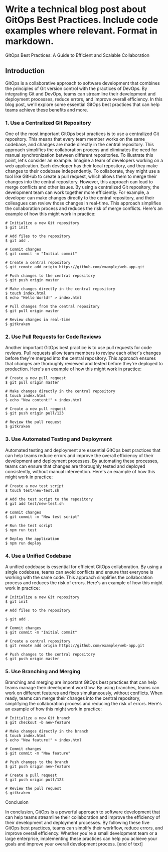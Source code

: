  Write a technical blog post about GitOps Best Practices. Include code examples where relevant. Format in markdown.
=====================================================================================================================
GitOps Best Practices: A Guide to Efficient and Scalable Collaboration

Introduction
------------

GitOps is a collaborative approach to software development that combines the principles of Git version control with the practices of DevOps. By integrating Git and DevOps, teams can streamline their development and deployment processes, reduce errors, and improve overall efficiency. In this blog post, we'll explore some essential GitOps best practices that can help teams achieve these benefits and more.
### 1. Use a Centralized Git Repository

One of the most important GitOps best practices is to use a centralized Git repository. This means that every team member works on the same codebase, and changes are made directly in the central repository. This approach simplifies the collaboration process and eliminates the need for manual synchronization between different repositories.
To illustrate this point, let's consider an example. Imagine a team of developers working on a web application. Each developer has their local repository, and they make changes to their codebase independently. To collaborate, they might use a tool like GitHub to create a pull request, which allows them to merge their changes into the central repository. However, this approach can lead to merge conflicts and other issues.
By using a centralized Git repository, the development team can work together more efficiently. For example, a developer can make changes directly to the central repository, and their colleagues can review those changes in real-time. This approach simplifies the collaboration process and reduces the risk of merge conflicts.
Here's an example of how this might work in practice:
```
# Initialize a new Git repository
$ git init

# Add files to the repository
$ git add .

# Commit changes
$ git commit -m "Initial commit"

# Create a central repository
$ git remote add origin https://github.com/example/web-app.git

# Push changes to the central repository
$ git push origin master

# Make changes directly in the central repository
$ touch index.html
$ echo "Hello World!" > index.html

# Pull changes from the central repository
$ git pull origin master

# Review changes in real-time
$ gitkraken
```
### 2. Use Pull Requests for Code Reviews

Another important GitOps best practice is to use pull requests for code reviews. Pull requests allow team members to review each other's changes before they're merged into the central repository. This approach ensures that changes are thoroughly reviewed and tested before they're deployed to production.
Here's an example of how this might work in practice:
```
# Create a new pull request
$ git pull origin master

# Make changes directly in the central repository
$ touch index.html
$ echo "New content!" > index.html

# Create a new pull request
$ git push origin pull/123

# Review the pull request
$ gitkraken
```
### 3. Use Automated Testing and Deployment

Automated testing and deployment are essential GitOps best practices that can help teams reduce errors and improve the overall efficiency of their development and deployment processes. By automating these processes, teams can ensure that changes are thoroughly tested and deployed consistently, without manual intervention.
Here's an example of how this might work in practice:
```
# Create a new test script
$ touch test/new-test.sh

# Add the test script to the repository
$ git add test/new-test.sh

# Commit changes
$ git commit -m "New test script"

# Run the test script
$ npm run test

# Deploy the application
$ npm run deploy
```
### 4. Use a Unified Codebase

A unified codebase is essential for efficient GitOps collaboration. By using a single codebase, teams can avoid conflicts and ensure that everyone is working with the same code. This approach simplifies the collaboration process and reduces the risk of errors.
Here's an example of how this might work in practice:
```
# Initialize a new Git repository
$ git init

# Add files to the repository

$ git add .

# Commit changes
$ git commit -m "Initial commit"

# Create a central repository
$ git remote add origin https://github.com/example/web-app.git

# Push changes to the central repository
$ git push origin master
```
### 5. Use Branching and Merging

Branching and merging are important GitOps best practices that can help teams manage their development workflow. By using branches, teams can work on different features and fixes simultaneously, without conflicts. When ready, teams can merge their changes into the central repository, simplifying the collaboration process and reducing the risk of errors.
Here's an example of how this might work in practice:
```
# Initialize a new Git branch
$ git checkout -b new-feature

# Make changes directly in the branch
$ touch index.html
$ echo "New feature!" > index.html

# Commit changes
$ git commit -m "New feature"

# Push changes to the branch
$ git push origin new-feature

# Create a pull request
$ git push origin pull/123

# Review the pull request
$ gitkraken
```

Conclusion

In conclusion, GitOps is a powerful approach to software development that can help teams streamline their collaboration and improve the efficiency of their development and deployment processes. By following these five GitOps best practices, teams can simplify their workflow, reduce errors, and improve overall efficiency. Whether you're a small development team or a large enterprise, implementing these practices can help you achieve your goals and improve your overall development process. [end of text]


